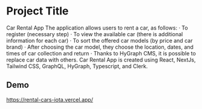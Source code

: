 
# Project Title

Car Rental App
The application allows users to rent a car, as follows:
· To register (necessary step)
· To view the available car (there is additional information for each car)
· To sort the offered car models (by price and car brand)
· After choosing the car model, they choose the location, dates, and times of car collection and return
· Thanks to HyGraph CMS, it is possible to replace car data with others. Car Rental App is created using React, NextJs, Tailwind CSS, GraphQL, HyGraph, Typescript, and Clerk.




## Demo

https://rental-cars-iota.vercel.app/
